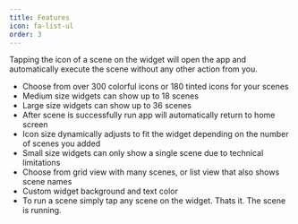 ```yaml
---
title: Features
icon: fa-list-ul
order: 3
---
```


Tapping the icon of a scene on the widget will open the app and automatically execute the scene without any other action from you.
- Choose from over 300 colorful icons or 180 tinted icons for your scenes
- Medium size widgets can show up to 18 scenes
- Large size widgets can show up to 36 scenes
- After scene is successfully run app will automatically return to home screen
- Icon size dynamically adjusts to fit the widget depending on the number of scenes you added
- Small size widgets can only show a single scene due to technical limitations
- Choose from grid view with many scenes, or list view that also shows scene names
- Custom widget background and text color
- To run a scene simply tap any scene on the widget. Thats it. The scene is running.